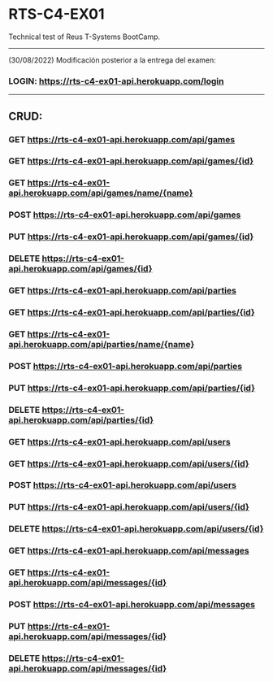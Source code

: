 # RTS-C4-EX01
Technical test of Reus T-Systems BootCamp.

-----
(30/08/2022) Modificación posterior a la entrega del examen:
### LOGIN: https://rts-c4-ex01-api.herokuapp.com/login
-----

## CRUD:

### GET https://rts-c4-ex01-api.herokuapp.com/api/games
### GET https://rts-c4-ex01-api.herokuapp.com/api/games/{id}
### GET https://rts-c4-ex01-api.herokuapp.com/api/games/name/{name}
### POST https://rts-c4-ex01-api.herokuapp.com/api/games
### PUT https://rts-c4-ex01-api.herokuapp.com/api/games/{id}
### DELETE https://rts-c4-ex01-api.herokuapp.com/api/games/{id}


### GET https://rts-c4-ex01-api.herokuapp.com/api/parties
### GET https://rts-c4-ex01-api.herokuapp.com/api/parties/{id}
### GET https://rts-c4-ex01-api.herokuapp.com/api/parties/name/{name}
### POST https://rts-c4-ex01-api.herokuapp.com/api/parties
### PUT https://rts-c4-ex01-api.herokuapp.com/api/parties/{id}
### DELETE https://rts-c4-ex01-api.herokuapp.com/api/parties/{id}


### GET https://rts-c4-ex01-api.herokuapp.com/api/users
### GET https://rts-c4-ex01-api.herokuapp.com/api/users/{id}
### POST https://rts-c4-ex01-api.herokuapp.com/api/users
### PUT https://rts-c4-ex01-api.herokuapp.com/api/users/{id}
### DELETE https://rts-c4-ex01-api.herokuapp.com/api/users/{id}


### GET https://rts-c4-ex01-api.herokuapp.com/api/messages
### GET https://rts-c4-ex01-api.herokuapp.com/api/messages/{id}
### POST https://rts-c4-ex01-api.herokuapp.com/api/messages
### PUT https://rts-c4-ex01-api.herokuapp.com/api/messages/{id}
### DELETE https://rts-c4-ex01-api.herokuapp.com/api/messages/{id}
